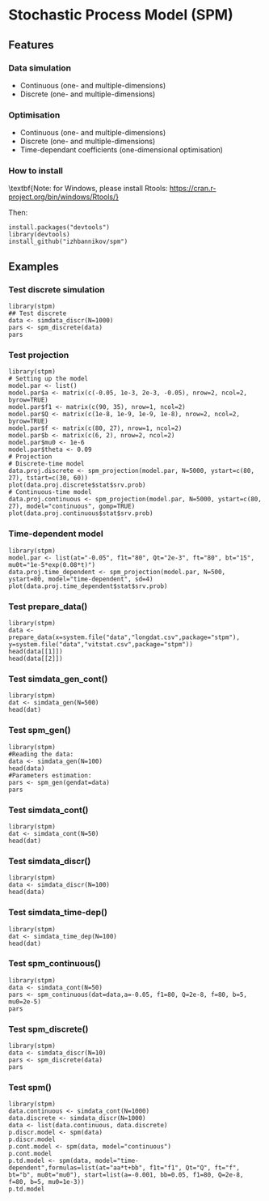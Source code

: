 # Stochastic Process Model (SPM)
## Features
### Data simulation
* Continuous (one- and multiple-dimensions)
* Discrete (one- and multiple-dimensions)

### Optimisation
* Continuous (one- and multiple-dimensions)
* Discrete (one- and multiple-dimensions)
* Time-dependant coefficients (one-dimensional optimisation)

### How to install

\textbf{Note: for Windows, please install Rtools: https://cran.r-project.org/bin/windows/Rtools/}

Then:
```
install.packages("devtools")
library(devtools)
install_github("izhbannikov/spm")
```

## Examples

### Test discrete simulation
```
library(stpm)
## Test discrete
data <- simdata_discr(N=1000)
pars <- spm_discrete(data)
pars
```

### Test projection

```
library(stpm)
# Setting up the model
model.par <- list()
model.par$a <- matrix(c(-0.05, 1e-3, 2e-3, -0.05), nrow=2, ncol=2, byrow=TRUE)
model.par$f1 <- matrix(c(90, 35), nrow=1, ncol=2)
model.par$Q <- matrix(c(1e-8, 1e-9, 1e-9, 1e-8), nrow=2, ncol=2, byrow=TRUE)
model.par$f <- matrix(c(80, 27), nrow=1, ncol=2)
model.par$b <- matrix(c(6, 2), nrow=2, ncol=2)
model.par$mu0 <- 1e-6
model.par$theta <- 0.09
# Projection
# Discrete-time model
data.proj.discrete <- spm_projection(model.par, N=5000, ystart=c(80, 27), tstart=c(30, 60))
plot(data.proj.discrete$stat$srv.prob)
# Continuous-time model
data.proj.continuous <- spm_projection(model.par, N=5000, ystart=c(80, 27), model="continuous", gomp=TRUE)
plot(data.proj.continuous$stat$srv.prob)
```

### Time-dependent model
```
library(stpm)
model.par <- list(at="-0.05", f1t="80", Qt="2e-3", ft="80", bt="15", mu0t="1e-5*exp(0.08*t)")
data.proj.time_dependent <- spm_projection(model.par, N=500, ystart=80, model="time-dependent", sd=4)
plot(data.proj.time_dependent$stat$srv.prob)
```

### Test prepare_data()
```
library(stpm)
data <- prepare_data(x=system.file("data","longdat.csv",package="stpm"), y=system.file("data","vitstat.csv",package="stpm"))
head(data[[1]])
head(data[[2]])
```

### Test simdata_gen_cont()

```
library(stpm)
dat <- simdata_gen(N=500)
head(dat)
```

### Test spm_gen()
```
library(stpm)
#Reading the data:
data <- simdata_gen(N=100)
head(data)
#Parameters estimation:
pars <- spm_gen(gendat=data)
pars
```

### Test simdata_cont()
```
library(stpm)
dat <- simdata_cont(N=50)
head(dat)
```

### Test simdata_discr()
```
library(stpm)
data <- simdata_discr(N=100)
head(data)
```

### Test simdata_time-dep()
```
library(stpm)
dat <- simdata_time_dep(N=100)
head(dat)
```

### Test spm_continuous()
```
library(stpm)
data <- simdata_cont(N=50)
pars <- spm_continuous(dat=data,a=-0.05, f1=80, Q=2e-8, f=80, b=5, mu0=2e-5)
pars
```

### Test spm_discrete()
```
library(stpm)
data <- simdata_discr(N=10)
pars <- spm_discrete(data)
pars
```

### Test spm()
```
library(stpm)
data.continuous <- simdata_cont(N=1000)
data.discrete <- simdata_discr(N=1000)
data <- list(data.continuous, data.discrete)
p.discr.model <- spm(data)
p.discr.model
p.cont.model <- spm(data, model="continuous")
p.cont.model
p.td.model <- spm(data, model="time-dependent",formulas=list(at="aa*t+bb", f1t="f1", Qt="Q", ft="f", bt="b", mu0t="mu0"), start=list(a=-0.001, bb=0.05, f1=80, Q=2e-8, f=80, b=5, mu0=1e-3))
p.td.model
```
